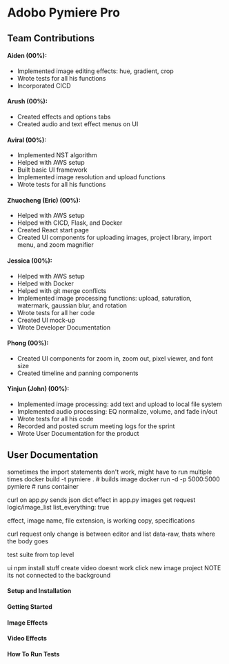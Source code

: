 # Adobo Pymiere Pro
## Team Contributions
#### Aiden (00%):
* Implemented image editing effects: hue, gradient, crop
* Wrote tests for all his functions
* Incorporated CICD
#### Arush (00%):
* Created effects and options tabs
* Created audio and text effect menus on UI
#### Aviral (00%):
* Implemented NST algorithm
* Helped with AWS setup
* Built basic UI framework
* Implemented image resolution and upload functions
* Wrote tests for all his functions
#### Zhuocheng (Eric) (00%):
* Helped with AWS setup
* Helped with CICD, Flask, and Docker
* Created React start page
* Created UI components for uploading images, project library, import menu, and zoom magnifier
#### Jessica (00%):
* Helped with AWS setup
* Helped with Docker
* Helped with git merge conflicts
* Implemented image processing functions: upload, saturation, watermark, gaussian blur, and rotation
* Wrote tests for all her code
* Created UI mock-up
* Wrote Developer Documentation
#### Phong (00%):
* Created UI components for zoom in, zoom out, pixel viewer, and font size
* Created timeline and panning components
#### Yinjun (John) (00%):
* Implemented image processing: add text and upload to local file system
* Implemented audio processing: EQ normalize, volume, and fade in/out
* Wrote tests for all his code
* Recorded and posted scrum meeting logs for the sprint
* Wrote User Documentation for the product
## User Documentation
sometimes the import statements don't work, might have to run multiple times
docker build -t pymiere . # builds image
docker run -d -p 5000:5000 pymiere # runs container

curl on app.py sends json dict
effect in app.py
images get request logic/image_list
list_everything: true

effect, image name, file extension, is working copy, specifications

curl request only change is between editor and list
data-raw, thats where the body goes


test suite
from top level

ui
npm install stuff
create video doesnt work
click new image project
NOTE its not connected to the background
#### Setup and Installation

#### Getting Started
#### Image Effects
#### Video Effects
#### How To Run Tests

